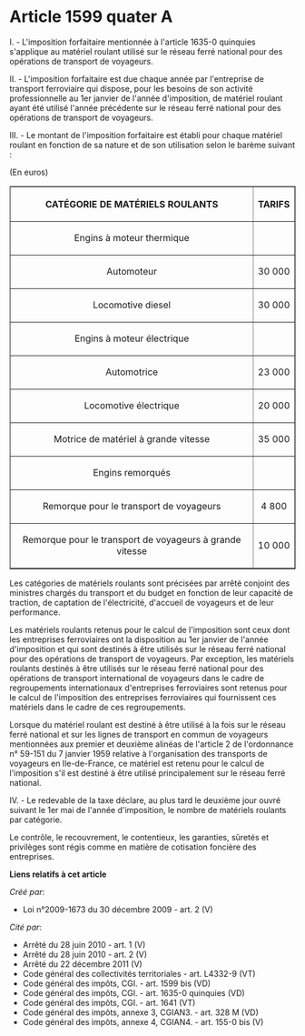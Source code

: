 # Article 1599 quater A

I. - L'imposition forfaitaire mentionnée à l'article 1635-0 quinquies s'applique au matériel roulant utilisé sur le réseau
ferré national pour des opérations de transport de voyageurs.

II. - L'imposition forfaitaire est due chaque année par l'entreprise de transport ferroviaire qui dispose, pour les besoins
de son activité professionnelle au 1er janvier de l'année d'imposition, de matériel roulant ayant été utilisé l'année
précédente sur le réseau ferré national pour des opérations de transport de voyageurs.

III. - Le montant de l'imposition forfaitaire est établi pour chaque matériel roulant en fonction de sa nature et de son
utilisation selon le barème suivant : 

(En euros) 

<table border="1">
  <tbody>
    <tr>
      <th>

CATÉGORIE DE MATÉRIELS ROULANTS</th>
      <th>

TARIFS</th>
    </tr>
    <tr>
      <td align="center">

Engins à moteur thermique</td>
      <td align="center">

</td>
    </tr>
    <tr>
      <td align="center">

Automoteur</td>
      <td align="center">

30 000</td>
    </tr>
    <tr>
      <td align="center">

Locomotive diesel</td>
      <td align="center">

30 000</td>
    </tr>
    <tr>
      <td align="center">

Engins à moteur électrique</td>
      <td align="center">

</td>
    </tr>
    <tr>
      <td align="center">

Automotrice</td>
      <td align="center">

23 000</td>
    </tr>
    <tr>
      <td align="center">

Locomotive électrique</td>
      <td align="center">

20 000</td>
    </tr>
    <tr>
      <td align="center">

Motrice de matériel à grande vitesse</td>
      <td align="center">

35 000</td>
    </tr>
    <tr>
      <td align="center">

Engins remorqués</td>
      <td align="center">

</td>
    </tr>
    <tr>
      <td align="center">

Remorque pour le transport de voyageurs</td>
      <td align="center">

4 800</td>
    </tr>
    <tr>
      <td align="center">

Remorque pour le transport de voyageurs à grande vitesse</td>
      <td align="center">

10 000</td>
    </tr>
  </tbody>
</table>

Les catégories de matériels roulants sont précisées par arrêté conjoint des ministres chargés du transport et du budget en
fonction de leur capacité de traction, de captation de l'électricité, d'accueil de voyageurs et de leur performance.

Les matériels roulants retenus pour le calcul de l'imposition sont ceux dont les entreprises ferroviaires ont la disposition
au 1er janvier de l'année d'imposition et qui sont destinés à être utilisés sur le réseau ferré national pour des opérations
de transport de voyageurs. Par exception, les matériels roulants destinés à être utilisés sur le réseau ferré national pour
des opérations de transport international de voyageurs dans le cadre de regroupements internationaux d'entreprises
ferroviaires sont retenus pour le calcul de l'imposition des entreprises ferroviaires qui fournissent ces matériels dans le
cadre de ces regroupements.

Lorsque du matériel roulant est destiné à être utilisé à la fois sur le réseau ferré national et sur les lignes de transport
en commun de voyageurs mentionnées aux premier et deuxième alinéas de l'article 2 de l'ordonnance n° 59-151 du 7 janvier 1959
relative à l'organisation des transports de voyageurs en Ile-de-France, ce matériel est retenu pour le calcul de l'imposition
s'il est destiné à être utilisé principalement sur le réseau ferré national. 

IV. - Le redevable de la taxe déclare, au plus tard le deuxième jour ouvré suivant le 1er mai de l'année d'imposition, le
nombre de matériels roulants par catégorie. 

Le contrôle, le recouvrement, le contentieux, les garanties, sûretés et privilèges sont régis comme en matière de cotisation
foncière des entreprises.

**Liens relatifs à cet article**

_Créé par_:

  - Loi n°2009-1673 du 30 décembre 2009 - art. 2 (V)

_Cité par_:

  - Arrêté du 28 juin 2010 - art. 1 (V)
  - Arrêté du 28 juin 2010 - art. 2 (V)
  - Arrêté du 22 décembre 2011 (V)
  - Code général des collectivités territoriales - art. L4332-9 (VT)
  - Code général des impôts, CGI. - art. 1599 bis (VD)
  - Code général des impôts, CGI. - art. 1635-0 quinquies (VD)
  - Code général des impôts, CGI. - art. 1641 (VT)
  - Code général des impôts, annexe 3, CGIAN3. - art. 328 M (VD)
  - Code général des impôts, annexe 4, CGIAN4. - art. 155-0 bis (V)
